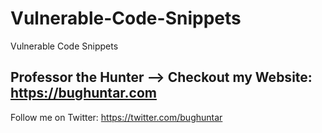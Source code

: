 # Vulnerable-Code-Snippets
Vulnerable Code Snippets

## Professor the Hunter --> Checkout my Website: https://bughuntar.com

Follow me on Twitter: https://twitter.com/bughuntar

